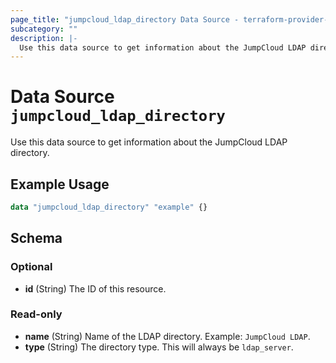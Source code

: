 ```yaml
---
page_title: "jumpcloud_ldap_directory Data Source - terraform-provider-jumpcloud"
subcategory: ""
description: |-
  Use this data source to get information about the JumpCloud LDAP directory.
---
```


# Data Source `jumpcloud_ldap_directory`

Use this data source to get information about the JumpCloud LDAP directory.

## Example Usage

```terraform
data "jumpcloud_ldap_directory" "example" {}
```

## Schema

### Optional

- **id** (String) The ID of this resource.

### Read-only

- **name** (String) Name of the LDAP directory. Example: `JumpCloud LDAP`.
- **type** (String) The directory type. This will always be `ldap_server`.


